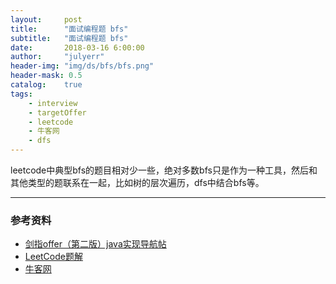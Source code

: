 ```yaml
---
layout:     post
title:      "面试编程题 bfs"
subtitle:   "面试编程题 bfs"
date:       2018-03-16 6:00:00
author:     "julyerr"
header-img: "img/ds/bfs/bfs.png"
header-mask: 0.5
catalog: 	true
tags:
    - interview
    - targetOffer
    - leetcode
    - 牛客网
    - dfs
---
```



leetcode中典型bfs的题目相对少一些，绝对多数bfs只是作为一种工具，然后和其他类型的题联系在一起，比如树的层次遍历，dfs中结合bfs等。




---
### 参考资料
- [剑指offer（第二版）java实现导航帖](https://www.jianshu.com/p/010410a4d419)
- [LeetCode题解](https://www.zybuluo.com/Yano/note/253649)
- [牛客网](https://www.nowcoder.com/5312575)